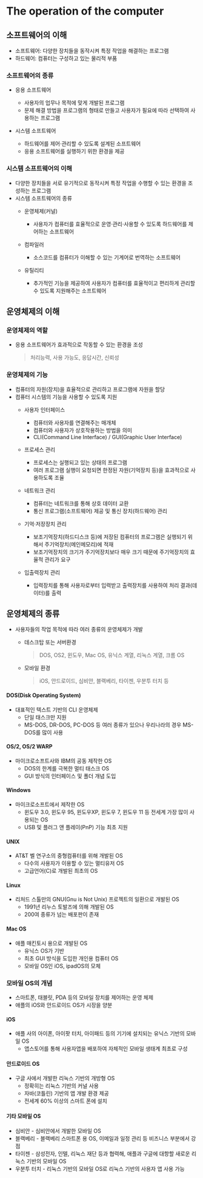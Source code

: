 # The operation of the computer
## 소프트웨어의 이해
* 소프트웨어: 다양한 장치들을 동작시켜 특정 작업을 해결하는 프로그램
* 하드웨어: 컴퓨터는 구성하고 있는 물리적 부품

### 소프트웨어의 종류
* 응용 소프트웨어
    * 사용자의 업무나 목적에 맞게 개발된 프로그램
    * 문제 해결 방법을 프로그램의 형태로 만들고 사용자가 필요에 따라 선택하여 사용하는 프로그램

* 시스템 소프트웨어
    * 하드웨어를 제어·관리할 수 있도록 설계된 소프트웨어
    * 응용 소프트웨어를 실행하기 위한 환경을 제공

### 시스템 소프트웨어의 이해
* 다양한 장치들을 서로 유기적으로 동작시켜 특정 작업을 수행할 수 있는 환경을 조성하는 프로그램
* 시스템 소프트웨어의 종류
    * 운영체제(커널)
        * 사용자가 컴퓨터를 효율적으로 운영·관리·사용할 수 있도록 하드웨어를 제어하는 소프트웨어
    
    * 컴파일러
        * 소스코드를 컴퓨터가 이해할 수 있는 기계어로 번역하는 소프트웨어
   
   * 유틸리티
        * 추가적인 기능을 제공하여 사용자가 컴퓨터를 효율적이고 편리하게 관리할 수 있도록 지원해주는 소프트웨어

## 운영체제의 이해
### 운영체제의 역할
* 응용 소프트웨어가 효과적으로 작동할 수 있는 환경을 조성
    > 처리능력, 사용 가능도, 응답시간, 신뢰성

### 운영체제의 기능
* 컴퓨터의 자원(장치)을 효율적으로 관리하고 프로그램에 자원을 할당
* 컴퓨터 시스템의 기능을 사용할 수 있도록 지원
    * 사용자 인터페이스
        * 컴퓨터와 사용자를 연결해주는 매개체
        * 컴퓨터와 사용자가 상호작용하는 방법을 의미
        * CLI(Command Line Interface) / GUI(Graphic User Interface)
    
    * 프로세스 관리
        * 프로세스는 실행되고 있는 상태의 프로그램
        * 여러 프로그램 실행이 요청되면 한정된 자원(기억장치 등)을 효과적으로 사용하도록 조율
    
    * 네트워크 관리
        * 컴퓨터는 네트워크를 통해 상호 데이터 교환
        * 통신 프로그램(소프트웨어) 제공 및 통신 장치(하드웨어) 관리
    
    * 기억·저장장치 관리
        * 보조기억장치(하드디스크 등)에 저장된 컴퓨터의 프로그램은 실행되기 위해서 주기억장치(메인메모리)에 적재
        * 보조기억장치의 크기가 주기억장치보다 매우 크기 때문에 주기억장치의 효율적 관리가 요구
    
    * 입출력장치 관리
        * 입력장치를 통해 사용자로부터 입력받고 출력장치를 사용하여 처리 결과(데이터)를 출력

## 운영체제의 종류
* 사용자들의 작업 목적에 따라 여러 종류의 운영체제가 개발
    * 데스크탑 또는 서버환경
        > DOS, OS2, 윈도우, Mac OS, 유닉스 계열, 리눅스 계열, 크롬 OS

    * 모바일 환경
        > iOS, 안드로이드, 심비안, 블랙베리, 타이젠, 우분투 터치 등

#### DOS(Disk Operating System)
* 대표적인 텍스트 기반의 CLI 운영체제
    * 단일 태스크만 지원
    * MS-DOS, DR-DOS, PC-DOS 등 여러 종류가 있으나 우리나라의 경우 MS-DOS를 많이 사용

#### OS/2, OS/2 WARP
* 마이크로소프트사와 IBM의 공동 제작한 OS
    * DOS의 한계를 극복한 멀티 태스크 OS
    * GUI 방식의 인터페이스 및 폴더 개념 도입

#### Windows
* 마이크로소프트에서 제작한 OS
    * 윈도우 3.0, 윈도우 95, 윈도우XP, 윈도우 7, 윈도우 11 등 전세계 가장 많이 사용되는 OS
    * USB 및 플러그 앤 플레이(PnP) 기능 최초 지원

#### UNIX
* AT&T 벨 연구소의 중형컴퓨터를 위해 개발된 OS
    * 다수의 사용자가 이용할 수 있는 멀티유저 OS
    * 고급언어(C)로 개발된 최초의 OS

#### Linux
* 리처드 스톨만의 GNU(Gnu is Not Unix) 프로젝트의 일환으로 개발된 OS
    * 1991년 리누스 토발즈에 의해 개발된 OS
    * 200여 종류가 넘는 배포판이 존재

#### Mac OS
* 애플 매킨토시 용으로 개발된 OS
    * 유닉스 OS가 기반
    * 최초 GUI 방식을 도입한 개인용 컴퓨터 OS
    * 모바일 OS인 iOS, ipadOS의 모체

### 모바일 OS의 개념
* 스마트폰, 태블릿, PDA 등의 모바일 장치를 제어하는 운영 체제
* 애플의 iOS와 안드로이드 OS가 시장을 양분

#### iOS
* 애플 사의 아이폰, 아이팟 터치, 아이패드 등의 기기에 설치되는 유닉스 기반의 모바일 OS
    * 앱스토어를 통해 사용자앱을 배포하여 자체적인 모바일 생태계 최초로 구성

#### 안드로이드 OS
* 구글 사에서 개발한 리눅스 기반의 개방형 OS
    * 정확히는 리눅스 기반의 커널 사용 
    * 자바(코틀린) 기반의 앱 개발 환경 제공
    * 전세계 60% 이상의 스마트 폰에 설치

#### 기타 모바일 OS
* 심비안 - 심비안에서 개발한 모바일 OS
* 블랙베리 - 블랙베리 스마트폰 용 OS, 이메일과 일정 관리 등 비즈니스 부분에서 강점
* 타이젠 - 삼성전자, 인텔, 리눅스 재단 등과 협력해, 애플과 구글에 대항할 새로운 리눅스 기반의 모바일 OS
* 우분투 터치 - 리눅스 기반의 모바일 OS로 리눅스 기반의 사용자 앱 사용 가능
